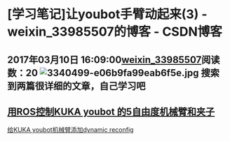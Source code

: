 # [学习笔记]让youbot手臂动起来(3) - weixin_33985507的博客 - CSDN博客
2017年03月10日 16:09:00[weixin_33985507](https://me.csdn.net/weixin_33985507)阅读数：20
![3340499-e06b9fa99eab6f5e.jpg](https://upload-images.jianshu.io/upload_images/3340499-e06b9fa99eab6f5e.jpg)
搜索到两篇很详细的文章，自己学习吧
- 
[用ROS控制KUKA youbot 的5自由度机械臂和夹子](https://link.jianshu.com?t=http://blog.csdn.net/yaked/article/details/45022047)
- 
[给KUKA youbot机械臂添加dynamic reconfig](https://link.jianshu.com?t=http://blog.csdn.net/yaked/article/details/45061889)
